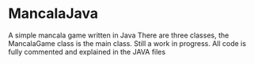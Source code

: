 # MancalaJava
A simple mancala game written in Java
There are three classes, the MancalaGame class is the main class. Still a work in progress. 
All code is fully commented and explained in the JAVA files
